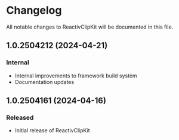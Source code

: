 # Changelog

All notable changes to ReactivClipKit will be documented in this file.

## 1.0.2504212 (2024-04-21)

### Internal
- Internal improvements to framework build system
- Documentation updates

## 1.0.2504161 (2024-04-16)

### Released
- Initial release of ReactivClipKit